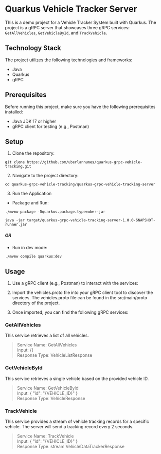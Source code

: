 # Quarkus Vehicle Tracker Server

This is a demo project for a Vehicle Tracker System built with Quarkus. The project is a gRPC server that showcases three gRPC services: `GetAllVehicles`, `GetVehicleById`, and `TrackVehicle`.


## Technology Stack

The project utilizes the following technologies and frameworks:

- Java
- Quarkus
- gRPC

## Prerequisites

Before running this project, make sure you have the following prerequisites installed:

- Java JDK 17 or higher
- gRPC client for testing (e.g., Postman)

## Setup

1. Clone the repository:

```shell script
git clone https://github.com/uberlannunes/quarkus-grpc-vehicle-tracking.git
```

2. Navigate to the project directory:
```shell script
cd quarkus-grpc-vehicle-tracking/quarkus-grpc-vehicle-tracking-server
```

3. Run the Application

- Package and Run:
```shell script
./mvnw package -Dquarkus.package.type=uber-jar
```

```shell script
java -jar target/quarkus-grpc-vehicle-tracking-server-1.0.0-SNAPSHOT-runner.jar
```

##### OR

- Run in dev mode:
```shell script
./mvnw compile quarkus:dev
```

## Usage

1. Use a gRPC client (e.g., Postman) to interact with the services:

2. Import the vehicles.proto file into your gRPC client tool to discover the services. The vehicles.proto file can be found in the src/main/proto directory of the project.

3. Once imported, you can find the following gRPC services:

### GetAllVehicles

This service retrieves a list of all vehicles.

> Service Name: GetAllVehicles <br>
> Input: {} <br>
> Response Type: VehicleListResponse


### GetVehicleById

This service retrieves a single vehicle based on the provided vehicle ID.

> Service Name: GetVehicleById <br>
> Input: { "id": "{VEHICLE_ID}" } <br>
> Response Type: VehicleResponse

### TrackVehicle

This service provides a stream of vehicle tracking records for a specific vehicle. The server will send a tracking record every 2 seconds.

> Service Name: TrackVehicle <br>
> Input: { "id": "{VEHICLE_ID}" } <br>
> Response Type: stream VehicleDataTrackerResponse
